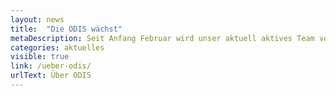 ```yaml
---
layout: news
title:  "Die ODIS wächst"
metaDescription: Seit Anfang Februar wird unser aktuell aktives Team von Lisa Stubert (aktuell Projektleitung und wissenschaftliche Mitarbeiterin) und Ester Scheck (studentische Mitarbeiterin) unterstützt durch Klemens Maget (wissenschaftlicher Mitarbeiter) und Max B. Eckert (studentischer Mitarbeiter). Wir freuen uns sehr über den Zuwachs!
categories: aktuelles
visible: true
link: /ueber-odis/
urlText: Über ODIS
---
```


